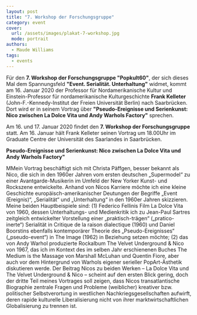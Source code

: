 ```yaml
---
layout: post
title: "7. Workshop der Forschungsgruppe"
category: event
cover:
  url: /assets/images/plakat-7-workshop.jpg
  mode: portrait
authors:
  - Maude Williams
tags:
  - events
---
```


Für den **7. Workshop der Forschungsgruppe "Popkult60"**, der sich dieses Mal dem Spannungsfeld **"Event. Serialität. Unterhaltung"** widmet, kommt am 16. Januar 2020 der Professor für Nordamerikanische Kultur und Einstein-Professor für nordamerikanische Kulturgeschichte **Frank Kelleter** (John-F.-Kennedy-Institut der Freien Universität Berlin) nach Saarbrücken. Dort wird er in seinem Vortrag über **"Pseudo-Ereignisse und Serienkunst: Nico zwischen La Dolce Vita und Andy Warhols Factory"** sprechen.

<!-- more -->

Am 16. und 17. Januar 2020 findet den **7. Workshop der Forschungsgruppe** statt. Am 16. Januar hält Frank Kelleter seinen Vortrag um 18.00Uhr im Graduate Centre der Universität des Saarlandes in Saarbrücken.

**Pseudo-Ereignisse und Serienkunst: Nico zwischen La Dolce Vita und Andy Warhols Factory"**

MMein Vortrag beschäftigt sich mit Christa Päffgen, besser bekannt als Nico, die sich in den 1960er Jahren vom ersten deutschen „Supermodel“ zu einer Avantgarde-Musikerin im Umfeld der New Yorker Kunst- und Rockszene entwickelte. Anhand von Nicos Karriere möchte ich eine kleine Geschichte europäisch-amerikanischer Deutungen der Begriffe „Event (Ereignis)“, „Serialität“ und „Unterhaltung“ in den 1960er Jahren skizzieren. Meine beiden Hauptbeispiele sind: (1) Federico Fellinis Film La Dolce Vita von 1960, dessen Unterhaltungs- und Medienkritik ich zu Jean-Paul Sartres zeitgleich entwickelter Vorstellung einer „praktisch-trägen“ („pratico-inerte“) Serialität in Critique de la raison dialectique (1960) und Daniel Boorstins ebenfalls kontemporärer Theorie des „Pseudo-Ereignisses“ („pseudo-event“) in The Image (1962) in Beziehung setzen möchte; (2) das von Andy Warhol produzierte Rockalbum The Velvet Underground & Nico von 1967, das ich im Kontext des im selben Jahr erschienenen Buches The Medium is the Massage von Marshall McLuhan und Quentin Fiore, aber auch vor dem Hintergrund von Warhols eigener serieller PopArt-Ästhetik diskutieren werde. Der Beitrag Nicos zu beiden Werken – La Dolce Vita und The Velvet Underground & Nico – scheint auf den ersten Blick gering, doch der dritte Teil meines Vortrages soll zeigen, dass Nicos transatlantische Biographie zentrale Fragen und Probleme (weiblicher) kreativer bzw. politischer Selbstverortung in westlichen Nachkriegsgesellschaften aufwirft,  deren rapide kulturelle Liberalisierung nicht von ihrer marktwirtschaftlichen Globalisierung zu trennen ist.
